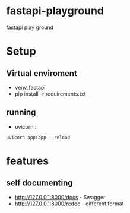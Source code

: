 # fastapi-playground
fastapi play ground

# Setup
## Virtual enviroment
- venv_fastapi
- pip install -r requirements.txt

## running
- uvicorn <filename>:<FastAPI instance name> 
```shell
uvicorn app:app --reload
```

# features
## self documenting
- http://127.0.0.1:8000/docs - Swagger
- http://127.0.0.1:8000/redoc - different format